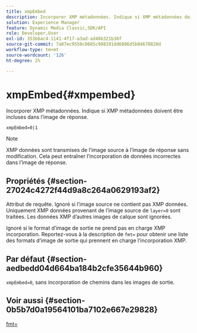 ```yaml
---
title: xmpEmbed
description: Incorporer XMP métadonnées. Indique si XMP métadonnées doivent être incluses dans l’image de réponse.
solution: Experience Manager
feature: Dynamic Media Classic,SDK/API
role: Developer,User
exl-id: 353b6ac4-1141-4f17-a3ad-ad48b321b36f
source-git-commit: 7a07ec9550c0685c908191dd6806d5b84678820d
workflow-type: tm+mt
source-wordcount: '126'
ht-degree: 2%

---
```


# xmpEmbed{#xmpembed}

Incorporer XMP métadonnées. Indique si XMP métadonnées doivent être incluses dans l’image de réponse.

`xmpEmbed=0|1`

>[!NOTE]
>
>XMP données sont transmises de l’image source à l’image de réponse sans modification. Cela peut entraîner l’incorporation de données incorrectes dans l’image de réponse.

## Propriétés {#section-27024c4272f44d9a8c264a0629193af2}

Attribut de requête. Ignoré si l’image source ne contient pas XMP données. Uniquement XMP données provenant de l’image source de `layer=0` sont traitées. Les données XMP d’autres images de calque sont ignorées.

Ignoré si le format d’image de sortie ne prend pas en charge XMP incorporation. Reportez-vous à la description de `fmt=` pour obtenir une liste des formats d’image de sortie qui prennent en charge l’incorporation XMP.

## Par défaut {#section-aedbedd04d664ba184b2cfe35644b960}

`xmpEmbed=0`, sans incorporation de chemins dans les images de sortie.

## Voir aussi {#section-0b5b7d0a19564101ba7102e667e29828}

[fmt=](../../../../../is-api/http-ref/image-serving-api-ref/c-http-protocol-reference/c-command-reference/r-is-http-fmt.md#reference-cdf10043423b45ba9fe15157fb3ae37a)
